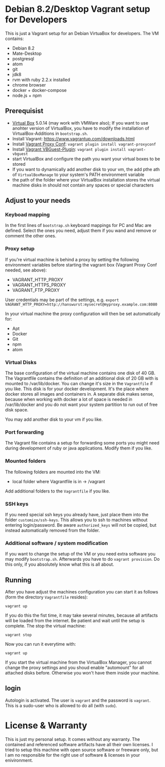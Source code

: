 # Debian 8.2/Desktop Vagrant setup for Developers

This is just a Vagrant setup for an Debian VirtuaBox for developers. The VM contains:

* Debian 8.2
* Mate-Desktop
* postgresql
* atom
* git
* jdk8
* rvm with ruby 2.2.x installed
* chrome browser
* docker + docker-compose
* node.js + npm

## Prerequisist

* [Virtual Box](https://www.virtualbox.org) 5.0.14 (may work with VMWare also); If you want to use anohter version of VirtualBox, you have to modify the installation of VirtualBox-Additions in `bootstrap.sh`.
* Install Vagrant: https://www.vagrantup.com/downloads.html
* Install [Vagrant Proxy Conf](https://github.com/tmatilai/vagrant-proxyconf): `vagrant plugin install vagrant-proxyconf`
* Install [Vagrant VBGuest-Plugin](https://github.com/tmatilai/vagrant-proxyconf): `vagrant plugin install vagrant-vbguest`
* start VirtualBox and configure the path you want your virtual boxes to be stored
* If you want to dynamically add another disk to your vm, the add pthe ath of `VirtualBoxManage` to your system's PATH environment variable
* the path of the folder where your VirtualBox installation stores the virtual machine disks in should not contain any spaces or special characters

## Adjust to your needs

### Keyboad mapping

In the first lines of `bootstrap.sh` keyboard mappings for PC and Mac are defined. Select the ones you need, adjust them if you wand and remove or comment the other ones.

### Proxy setup

If you're virtual machine is behind a proxy by setting the following environment variables before starting the vagrant box (Vagrant Proxy Conf needed, see above):
* VAGRANT_HTTP_PROXY
* VAGRANT_HTTPS_PROXY
* VAGRANT_FTP_PROXY

User credentials may be part of the settings, e.g. `export VAGRANT_HTTP_PROXY=http://hanswurst:mysecret@myproxy.example.com:8080`

In your virtual machine the proxy configuration will then be set automatically for:
* Apt
* Docker
* Git
* npm
* atom


### Virtual Disks

The base configuration of the virtual machine contains one disk of 40 GB. The Vagrantfile contains the definition of an additional disk of 20 GB with is mounted to /var/lib/docker. You can change it's size in the `Vagrantfile` if you like. This disk is for your docker development. It's the place where docker stores all images and containers in. A separate disk makes sense, because when working with docker a lot of space is needed in /var/lib/docker and you do not want your system partition to run out of free disk space.



You may add another disk to your vm if you like.


### Port forwarding

The Vagrant file contains a setup for forwarding some ports you might need during development of ruby or java applications. Modify them if you like.


### Mounted folders

The following folders are mounted into the VM:

* local folder where Vagrantfile is in -> /vagrant

Add additional folders to the `Vagrantfile` if you like.


### SSH keys

If you need special ssh keys you already have, just place them into the folder `customize/ssh-keys`. This allows you to ssh to  machines without entering login/password. Be aware `authorized_keys` will not be copied, but instead automatically removed from the folder.

### Additional software / system modification

 If you want to change the setup of the VM or you need extra software you may modify `bootstrap.sh`. Afterwards you have to do `vagrant provision`.  Do this only, if you absolutely know what this is all about.

## Running

After you have adjust the machines configuration you can start it as follows (form the directory `Vagrantfile` resides):

`vagrant up`

If you do this the fist time, it may take several minutes, because all artifacts will be loaded from the internet. Be patient and wait until the setup is complete. The stop the virtual machine:

`vagrant stop`

Now you can run it everytime with:

`vagrant up`

If you start the virtual machine from the VirtualBox Manager, you cannot change the proxy settings and you shoud enable "automount" for all attached disks before. Otherwise you won't have them inside your machine.

## login

Autologin is activated. The user is `vagrant` and the password is `vagrant`. This is a sudo-user who is allowed to do all (with `sudo`).

# License & Warranty

This is just my personal setup. It comes without any warranty. The contained and referenced software artifacts have all their own licenses. I tried to setup  this machine with open source software or freeware only, but I am no responsible for the right use of software & licenses in your enivironment.
